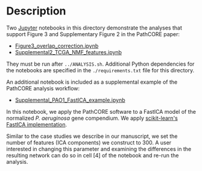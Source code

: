 # Description

Two [Jupyter](http://jupyter.org/) notebooks in this directory
demonstrate the analyses that support Figure 3 and Supplementary Figure 2
in the PathCORE paper:
- [Figure3_overlap_correction.ipynb](Figure3_overlap_correction.ipynb)
- [Supplemental2_TCGA_NMF_features.ipynb](Supplemental2_TCGA_NMF_features.ipynb)

They must be run after `../ANALYSIS.sh`. Additional Python dependencies
for the notebooks are specified in the `./requirements.txt` file for this
directory.

An additional notebook is included as a supplemental example of the PathCORE
analysis workflow:
- [Supplemental_PAO1_FastICA_example.ipynb](Supplemental_PAO1_FastICA_example.ipynb)

In this notebook, we apply the PathCORE software to a FastICA model
of the normalized _P. aeruginosa_ gene compendium. We apply
[scikit-learn's FastICA implementation](http://scikit-learn.org/stable/modules/generated/sklearn.decomposition.fastica.html). 

Similar to the case studies we describe in our manuscript, we set the number
of features (ICA components) we construct to 300. A user interested in
changing this parameter and examining the differences in the resulting
network can do so in cell [4] of the notebook and re-run the analysis.